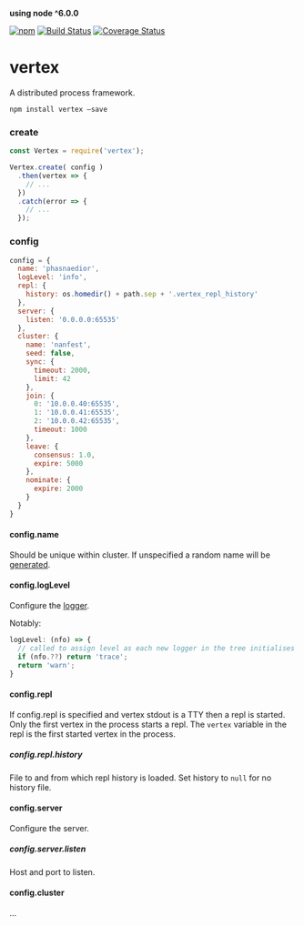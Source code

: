 **using node ^6.0.0**

[![npm](https://img.shields.io/npm/v/vertex.svg)](https://www.npmjs.com/package/vertex)
[![Build Status](https://travis-ci.org/nomilous/vertex.svg?branch=master)](https://travis-ci.org/nomilous/vertex)
[![Coverage Status](https://coveralls.io/repos/nomilous/vertex/badge.svg?branch=master&service=github)](https://coveralls.io/github/nomilous/vertex?branch=master)

# vertex

A distributed process framework.

`npm install vertex —save`

### create

```javascript
const Vertex = require('vertex');

Vertex.create( config )
  .then(vertex => {
    // ...
  })
  .catch(error => {
    // ...
  });
```

### config

```javascript
config = {
  name: 'phasnaedior',
  logLevel: 'info',
  repl: {
    history: os.homedir() + path.sep + '.vertex_repl_history'
  },
  server: {
    listen: '0.0.0.0:65535'
  },
  cluster: {
    name: 'nanfest',
    seed: false,
    sync: {
      timeout: 2000,
      limit: 42
    },
    join: {
      0: '10.0.0.40:65535',
      1: '10.0.0.41:65535',
      2: '10.0.0.42:65535',
      timeout: 1000
    },
    leave: {
      consensus: 1.0,
      expire: 5000
    },
    nominate: {
      expire: 2000
    }
  }
}
```

#### config.name

Should be unique within cluster. If unspecified a random name will be [generated](https://github.com/nomilous/vertex-names).

#### config.logLevel

Configure the [logger](https://github.com/nomilous/vertex-logger).

Notably:

```javascript
logLevel: (nfo) => {
  // called to assign level as each new logger in the tree initialises
  if (nfo.??) return 'trace';
  return 'warn';
}
```

#### config.repl

If config.repl is specified and vertex stdout is a TTY then a repl is started. Only the first vertex in the process starts a repl. The `vertex` variable in the repl is the first started vertex in the process.

##### config.repl.history

File to and from which repl history is loaded. Set history to `null` for no history file.

#### config.server

Configure the server.

##### config.server.listen

Host and port to listen.

#### config.cluster

...